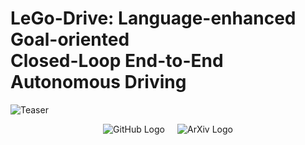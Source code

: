 # LeGo-Drive: Language-enhanced Goal-oriented <br> Closed-Loop End-to-End Autonomous Driving

![Teaser](/assests/teaser-wide.png)

<div style="display: flex; justify-content: center;">
    <div style="display: flex; justify-content: center;">
        <a href="https://reachpranjal.github.io/lego-drive" style="margin-right: 10px; text-decoration: none;">
            <img src="https://img.shields.io/badge/Project_Page-4CAF50?style=for-the-badge&logoColor=white&logo=github" alt="GitHub Logo">
        </a>
        <a href="https://arxiv.org/" style="margin-left: 10px; text-decoration: none;">
            <img src="https://img.shields.io/badge/ArXiv-FF0000?style=for-the-badge&logoColor=white&logo=arxiv" alt="ArXiv Logo">
        </a>
    </div>
</div>



